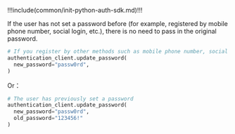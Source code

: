 !!!include(common/init-python-auth-sdk.md)!!!

If the user has not set a password before (for example, registered by mobile phone number, social login, etc.), there is no need to pass in the original password.

```python
# If you register by other methods such as mobile phone number, social login, etc., the password is not set for the first time, and the old_password is left blank.
authentication_client.update_password(
  new_password="passw0rd",
)
```

Or：

```python
# The user has previously set a password
authentication_client.update_password(
  new_password="passw0rd",
  old_password="123456!"
)
```
